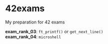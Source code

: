 # 42exams
My preparation for 42 exams

**exam_rank_03**: `ft_printf()` or `get_next_line()`  
**exam_rank_04**: `microshell`
